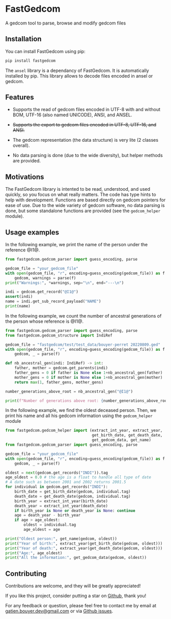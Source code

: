 # FastGedcom

A gedcom tool to parse, browse and modify gedcom files


## Installation
You can install FastGedcom using pip:
```bash
pip install fastgedcom
```

The `ansel` library is a dependancy of FastGedcom. It is automatically installed by pip. This library allows to decode files encoded in ansel or gedcom.


## Features

- Supports the read of gedcom files encoded in UTF-8 with and without BOM, UTF-16 (also named UNICODE), ANSI, and ANSEL.
- ~~Supports the export to gedcom files encoded in UTF-8, UTF-16, and ANSI.~~

- The gedcom representation (the data structure) is very lite (2 classes overall).
- No data parsing is done (due to the wide diversity), but helper methods are provided.


## Motivations

The FastGedcom library is intented to be read, understood, and used quickly, so you focus on what really matters. The code has type hints to help with development. Functions are based directly on gedcom pointers for ease of use. Due to the wide variety of gedcom software, no data parsing is done, but some standalone functions are provided (see the `gedcom_helper` module).


## Usage examples

In the following example, we print the name of the person under the reference @I1@.

```python
from fastgedcom.gedcom_parser import guess_encoding, parse

gedcom_file = "your_gedcom_file"
with open(gedcom_file, "r", encoding=guess_encoding(gedcom_file)) as f:
	gedcom, warnings = parse(f)
print("Warnings:", *warnings, sep="\n", end="---\n")

indi = gedcom.get_record("@I1@")
assert(indi)
name = indi.get_sub_record_payload("NAME")
print(name)
```

In the following example, we count the number of ancestral generations of the person whose reference is @I1@.
```python
from fastgedcom.gedcom_parser import guess_encoding, parse
from fastgedcom.gedcom_structure import IndiRef

gedcom_file = "fastgedcom/test/test_data/bouyer-perret 20220809.ged"
with open(gedcom_file, "r", encoding=guess_encoding(gedcom_file)) as f:
	gedcom, _ = parse(f)

def nb_ancestral_gen(indi: IndiRef) -> int:
	father, mother = gedcom.get_parents(indi)
	father_gens = 0 if father is None else 1+nb_ancestral_gen(father)
	mother_gens = 0 if mother is None else 1+nb_ancestral_gen(mother)
	return max(1, father_gens, mother_gens)

number_generations_above_root = nb_ancestral_gen("@I1@")

print(f"Number of generations above root: {number_generations_above_root}")
```

In the following example, we find the oldest deceased person. Then, we print his name and all his gedcom information using the `gedcom_helper` module
```python
from fastgedcom.gedcom_helper import (extract_int_year, extract_year,
                                      get_birth_date, get_death_date,
                                      get_gedcom_data, get_name)
from fastgedcom.gedcom_parser import guess_encoding, parse

gedcom_file = "your_gedcom_file"
with open(gedcom_file, "r", encoding=guess_encoding(gedcom_file)) as f:
	gedcom, _ = parse(f)

oldest = next(gedcom.get_records("INDI")).tag
age_oldest = 0.0 # the age is a float to handle all type of date
# A date such as between 2001 and 2002 returns 2001.5
for individual in gedcom.get_records("INDI"):
	birth_date = get_birth_date(gedcom, individual.tag)
	death_date = get_death_date(gedcom, individual.tag)
	birth_year = extract_int_year(birth_date)
	death_year = extract_int_year(death_date)
	if birth_year is None or death_year is None: continue
	age = death_year - birth_year
	if age > age_oldest:
		oldest = individual.tag
		age_oldest = age

print("Oldest person:", get_name(gedcom, oldest))
print("Year of birth:", extract_year(get_birth_date(gedcom, oldest)))
print("Year of death:", extract_year(get_death_date(gedcom, oldest)))
print("Age:", age_oldest)
print("All the information:", get_gedcom_data(gedcom, oldest))
```


## Contributing

Contributions are welcome, and they will be greatly appreciated!

If you like this project, consider putting a star on [Github](https://github.com/GatienBouyer/fastgedcom), thank you!

For any feedback or question, please feel free to contact me by email at gatien.bouyer.dev@gmail.com or via [Github issues](https://github.com/GatienBouyer/fastgedcom/issues).
